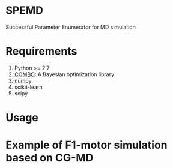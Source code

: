 # SPEMD
Successful Parameter Enumerator for MD simulation


# Requirements
1. Python >= 2.7
2. [COMBO](https://github.com/tsudalab/combo): A Bayesian optimization library 
3. numpy
4. scikit-learn 
5. scipy

# Usage


# Example of F1-motor simulation based on CG-MD


